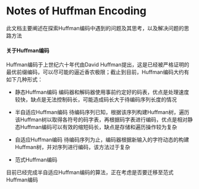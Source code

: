 # Notes of Huffman Encoding

此文档主要阐述在探索Huffman编码中遇到的问题及其思考，以及解决问题的思路方法

#### 关于Huffman编码
Huffman编码于上世纪六十年代由David Huffman提出，这是已经被严格证明的最优前缀编码，可以尽可能的逼近香农极限；截止到目前，Huffman编码大约有如下几种形式：

+ 静态Huffman编码
	编码器和解码器使用事前约定好的码表，优点是处理速度较快，缺点是无法控制码长，可能造成码长大于待编码序列长度的情况

+ 半自适应Huffman编码
	待编码序列已知，根据该序列构建Huffman树，遍历该Huffman树以取得各符号的码字表，再根据码字表进行编码，优点是相对静态Huffman编码可以有效的缩短码长，缺点是存储和遍历操作较为复杂

+ 自适应Huffman编码
	待编码序列为止，编码器根据新输入的字符动态的构建Huffman树，并对序列进行编码，该方法过于复杂

+ 范式Huffman编码

目前已经完成半自适应Huffman编码的算法，正在考虑是否要迁移至范式Huffman编码

#### 
